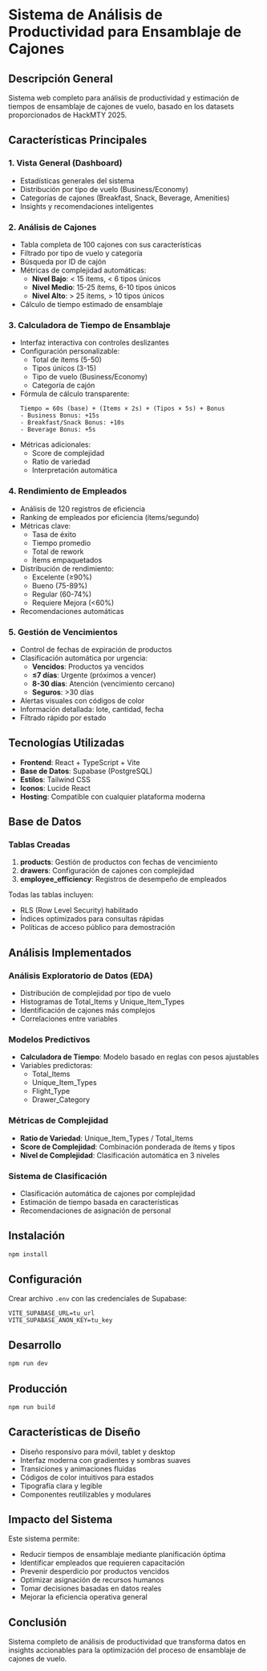 # Sistema de Análisis de Productividad para Ensamblaje de Cajones

## Descripción General

Sistema web completo para análisis de productividad y estimación de tiempos de ensamblaje de cajones de vuelo, basado en los datasets proporcionados de HackMTY 2025.

## Características Principales

### 1. **Vista General (Dashboard)**
- Estadísticas generales del sistema
- Distribución por tipo de vuelo (Business/Economy)
- Categorías de cajones (Breakfast, Snack, Beverage, Amenities)
- Insights y recomendaciones inteligentes

### 2. **Análisis de Cajones**
- Tabla completa de 100 cajones con sus características
- Filtrado por tipo de vuelo y categoría
- Búsqueda por ID de cajón
- Métricas de complejidad automáticas:
  - **Nivel Bajo**: < 15 ítems, < 6 tipos únicos
  - **Nivel Medio**: 15-25 ítems, 6-10 tipos únicos
  - **Nivel Alto**: > 25 ítems, > 10 tipos únicos
- Cálculo de tiempo estimado de ensamblaje

### 3. **Calculadora de Tiempo de Ensamblaje**
- Interfaz interactiva con controles deslizantes
- Configuración personalizable:
  - Total de ítems (5-50)
  - Tipos únicos (3-15)
  - Tipo de vuelo (Business/Economy)
  - Categoría de cajón
- Fórmula de cálculo transparente:
  ```
  Tiempo = 60s (base) + (Items × 2s) + (Tipos × 5s) + Bonus
  - Business Bonus: +15s
  - Breakfast/Snack Bonus: +10s
  - Beverage Bonus: +5s
  ```
- Métricas adicionales:
  - Score de complejidad
  - Ratio de variedad
  - Interpretación automática

### 4. **Rendimiento de Empleados**
- Análisis de 120 registros de eficiencia
- Ranking de empleados por eficiencia (ítems/segundo)
- Métricas clave:
  - Tasa de éxito
  - Tiempo promedio
  - Total de rework
  - Ítems empaquetados
- Distribución de rendimiento:
  - Excelente (≥90%)
  - Bueno (75-89%)
  - Regular (60-74%)
  - Requiere Mejora (<60%)
- Recomendaciones automáticas

### 5. **Gestión de Vencimientos**
- Control de fechas de expiración de productos
- Clasificación automática por urgencia:
  - **Vencidos**: Productos ya vencidos
  - **≤7 días**: Urgente (próximos a vencer)
  - **8-30 días**: Atención (vencimiento cercano)
  - **Seguros**: >30 días
- Alertas visuales con códigos de color
- Información detallada: lote, cantidad, fecha
- Filtrado rápido por estado

## Tecnologías Utilizadas

- **Frontend**: React + TypeScript + Vite
- **Base de Datos**: Supabase (PostgreSQL)
- **Estilos**: Tailwind CSS
- **Iconos**: Lucide React
- **Hosting**: Compatible con cualquier plataforma moderna

## Base de Datos

### Tablas Creadas

1. **products**: Gestión de productos con fechas de vencimiento
2. **drawers**: Configuración de cajones con complejidad
3. **employee_efficiency**: Registros de desempeño de empleados

Todas las tablas incluyen:
- RLS (Row Level Security) habilitado
- Índices optimizados para consultas rápidas
- Políticas de acceso público para demostración

## Análisis Implementados

### Análisis Exploratorio de Datos (EDA)
- Distribución de complejidad por tipo de vuelo
- Histogramas de Total_Items y Unique_Item_Types
- Identificación de cajones más complejos
- Correlaciones entre variables

### Modelos Predictivos
- **Calculadora de Tiempo**: Modelo basado en reglas con pesos ajustables
- Variables predictoras:
  - Total_Items
  - Unique_Item_Types
  - Flight_Type
  - Drawer_Category

### Métricas de Complejidad
- **Ratio de Variedad**: Unique_Item_Types / Total_Items
- **Score de Complejidad**: Combinación ponderada de ítems y tipos
- **Nivel de Complejidad**: Clasificación automática en 3 niveles

### Sistema de Clasificación
- Clasificación automática de cajones por complejidad
- Estimación de tiempo basada en características
- Recomendaciones de asignación de personal

## Instalación

```bash
npm install
```

## Configuración

Crear archivo `.env` con las credenciales de Supabase:
```
VITE_SUPABASE_URL=tu_url
VITE_SUPABASE_ANON_KEY=tu_key
```

## Desarrollo

```bash
npm run dev
```

## Producción

```bash
npm run build
```

## Características de Diseño

- Diseño responsivo para móvil, tablet y desktop
- Interfaz moderna con gradientes y sombras suaves
- Transiciones y animaciones fluidas
- Códigos de color intuitivos para estados
- Tipografía clara y legible
- Componentes reutilizables y modulares

## Impacto del Sistema

Este sistema permite:
- Reducir tiempos de ensamblaje mediante planificación óptima
- Identificar empleados que requieren capacitación
- Prevenir desperdicio por productos vencidos
- Optimizar asignación de recursos humanos
- Tomar decisiones basadas en datos reales
- Mejorar la eficiencia operativa general

## Conclusión

Sistema completo de análisis de productividad que transforma datos en insights accionables para la optimización del proceso de ensamblaje de cajones de vuelo.
